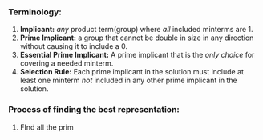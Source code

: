 ### Terminology:
1. **Implicant:** *any* product term(group) where *all* included minterms are 1.
2. **Prime Implicant:** a group that cannot be double in size in any direction without causing it to include a 0.
3. **Essential Prime Implicant:** A prime implicant that is the *only choice* for covering a needed minterm.
4. **Selection Rule:** Each prime implicant in the solution must include at least one minterm *not* included in any other prime implicant in the solution.

### Process of finding the best representation:
1. FInd all the prim